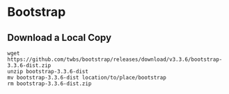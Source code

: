 # Bootstrap

## Download a Local Copy

    wget https://github.com/twbs/bootstrap/releases/download/v3.3.6/bootstrap-3.3.6-dist.zip
    unzip bootstrap-3.3.6-dist
    mv bootstrap-3.3.6-dist location/to/place/bootstrap
    rm bootstrap-3.3.6-dist.zip
